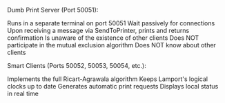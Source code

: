 Dumb Print Server (Port 50051):

Runs in a separate terminal on port 50051
Wait passively for connections
Upon receiving a message via SendToPrinter, prints and returns confirmation
Is unaware of the existence of other clients
Does NOT participate in the mutual exclusion algorithm
Does NOT know about other clients

Smart Clients (Ports 50052, 50053, 50054, etc.):

Implements the full Ricart-Agrawala algorithm
Keeps Lamport's logical clocks up to date
Generates automatic print requests
Displays local status in real time
